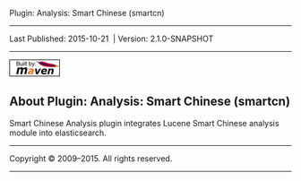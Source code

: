 Plugin: Analysis: Smart Chinese (smartcn)

------------------------------------------------------------------------

<span id="publishDate">Last Published: 2015-10-21</span>  | <span id="projectVersion">Version: 2.1.0-SNAPSHOT</span>

------------------------------------------------------------------------

[![Built by Maven](./images/logos/maven-feather.png)](http://maven.apache.org/ "Built by Maven")

About Plugin: Analysis: Smart Chinese (smartcn)
-----------------------------------------------

Smart Chinese Analysis plugin integrates Lucene Smart Chinese analysis module into elasticsearch.

------------------------------------------------------------------------

Copyright © 2009–2015. All rights reserved.

------------------------------------------------------------------------


